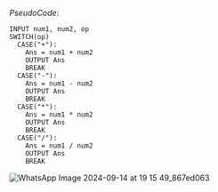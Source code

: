 
*PseudoCode*:
```
INPUT num1, num2, op
SWITCH(op)
  CASE("+"):
    Ans = num1 + num2
    OUTPUT Ans
    BREAK
  CASE("-"):
    Ans = num1 - num2
    OUTPUT Ans
    BREAK
  CASE("*"):
    Ans = num1 * num2
    OUTPUT Ans
    BREAK
  CASE("/"):
    Ans = num1 / num2
    OUTPUT Ans
    BREAK
```
![WhatsApp Image 2024-09-14 at 19 15 49_867ed063](https://github.com/user-attachments/assets/19f927cf-cf1b-47fb-b5fe-a42dbfa65664)
